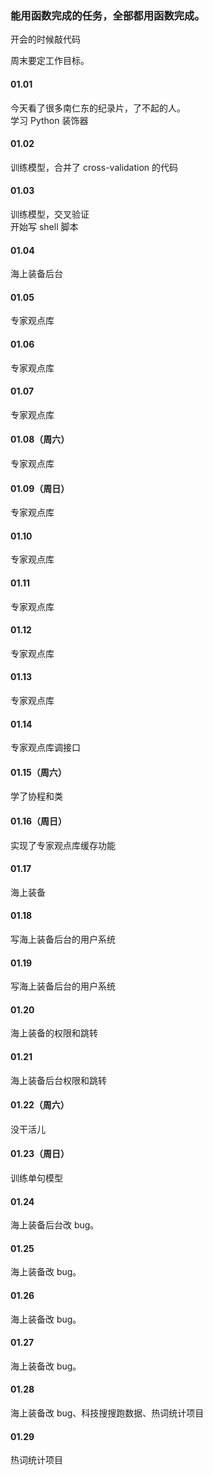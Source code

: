 
### 能用函数完成的任务，全部都用函数完成。  

开会的时候敲代码  

周末要定工作目标。  


#### 01.01  

今天看了很多南仁东的纪录片，了不起的人。  
学习 Python 装饰器  


#### 01.02  

训练模型，合并了 cross-validation 的代码  


#### 01.03  

训练模型，交叉验证  
开始写 shell 脚本  


#### 01.04  

海上装备后台  


#### 01.05  

专家观点库  


#### 01.06  

专家观点库  


#### 01.07  

专家观点库  


#### 01.08（周六）  

专家观点库  


#### 01.09（周日）  

专家观点库  


#### 01.10  

专家观点库  


#### 01.11  

专家观点库  


#### 01.12  

专家观点库  


#### 01.13  

专家观点库  


#### 01.14  

专家观点库调接口  


#### 01.15（周六）  

学了协程和类  


#### 01.16（周日）  

实现了专家观点库缓存功能  


#### 01.17  

海上装备  


#### 01.18  

写海上装备后台的用户系统  


#### 01.19  

写海上装备后台的用户系统  


#### 01.20  

海上装备的权限和跳转  


#### 01.21  

海上装备后台权限和跳转    


#### 01.22（周六）    

没干活儿  


#### 01.23（周日）  

训练单句模型  


#### 01.24  

海上装备后台改 bug。  


#### 01.25  

海上装备改 bug。  


#### 01.26  

海上装备改 bug。  


#### 01.27  

海上装备改 bug。  


#### 01.28  

海上装备改 bug、科技搜搜跑数据、热词统计项目    


#### 01.29  

热词统计项目   



